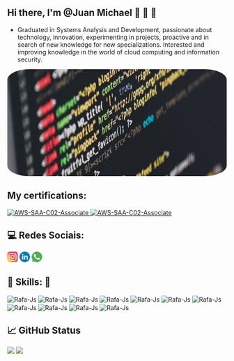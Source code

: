   ##   Hi there, I'm @Juan Michael 👋  🤖 🚀
 - Graduated in Systems Analysis and Development, passionate about technology, innovation, experimenting in projects, proactive and in search of new knowledge for new specializations. Interested and improving knowledge in the world of cloud computing and information security.

<div class="container">
<img src="profile-img.jpg"height="245" width="850" style="border-radius:10%">
</div>

## My certifications:

<div>
  
<a href="[https://www.credly.com/badges/f2047f5e-fc4e-47cc-8364-6fef0a09dce6?source=linked_in_profile]" target="_blank" title="AWS Certified Solutions Architect – Associate">
  <img src="https://d1.awsstatic.com/training-and-certification/certification-badges/AWS-Certified-Solutions-Architect-Associate_badge.3419559c682629072f1eb968d59dea0741772c0f.png" alt="AWS-SAA-C02-Associate" width="150">
</a>

 <a href="https://d1.awsstatic.com/training-and-certification/certification-badges/AWS-Certified-Cloud-Practitioner_badge.634f8a21af2e0e956ed8905a72366146ba22b74c.png" target="_blank" title="AWS Certified Solutions Architect – Associate">
  <img src="https://d1.awsstatic.com/training-and-certification/certification-badges/AWS-Certified-Cloud-Practitioner_badge.634f8a21af2e0e956ed8905a72366146ba22b74c.png" alt="AWS-SAA-C02-Associate" width="150">
</a>




</div>

## 💻 Redes Sociais:

[<img src="/icons/logo-instagram.svg" width="24">](https://www.instagram.com/jmichael__00/)
[<img src="/icons/logo-linkedin.svg" width="24">](https://www.linkedin.com/in/juan-michael-2979a016a/)
[<img src="/icons/logo-whatsapp.svg" width="24">](https://api.whatsapp.com/send?phone=5531975331181)

## 📖 Skills: 🔧

<div>
 <img align="center" alt="Rafa-Js" height="30" width="80" src="https://img.shields.io/badge/AWS-%23FF9900.svg?style=for-the-badge&logo=amazon-aws&logoColor=white">
  <img align="center" alt="Rafa-Js" height="30" width="80" src="https://camo.githubusercontent.com/85dc47a56a4e73ae7b6e64b3b4416785497e74219ae179ae8faaaca10d5a78d9/68747470733a2f2f696d672e736869656c64732e696f2f62616467652f2d4769744875622d3138313731373f7374796c653d666c61742d737175617265266c6f676f3d676974687562">
  <img align="center" alt="Rafa-Js" height="30" width="80" src="https://camo.githubusercontent.com/edd3031a0956c904634f9a394267a6ba61e9a0bb95c9512a1fbc0725b4014d03/68747470733a2f2f696d672e736869656c64732e696f2f62616467652f2d4769742d626c61636b3f7374796c653d666c61742d737175617265266c6f676f3d676974">
  <img align="center" alt="Rafa-Js" height="30" width="80" src="https://img.shields.io/badge/DigitalOcean-%230167ff.svg?style=for-the-badge&logo=digitalOcean&logoColor=white">
  <img align="center" alt="Rafa-Js" height="30" width="80" src="https://img.shields.io/badge/terraform-%235835CC.svg?style=for-the-badge&logo=terraform&logoColor=white">
  <img align="center" alt="Rafa-Js" height="30" width="80" src="https://camo.githubusercontent.com/639d2f4c43a01e8f0382589b9e2dae1d20161b6ec0bc9a40dcd99917f1b2286d/68747470733a2f2f696d672e736869656c64732e696f2f62616467652f2d5653436f64652d3030374143433f7374796c653d666c61742d737175617265266c6f676f3d76697375616c2d73747564696f2d636f6465266c6f676f436f6c6f723d7768697465">
  <img align="center" alt="Rafa-Js" height="30" width="80" src="https://img.shields.io/badge/ansible-%231A1918.svg?style=for-the-badge&logo=ansible&logoColor=white">
  <img align="center" alt="Rafa-Js" height="30" width="80" src="https://img.shields.io/badge/docker-%230db7ed.svg?style=for-the-badge&logo=docker&logoColor=white">
   <img align="center" alt="Rafa-Js" height="30" width="80" src="https://img.shields.io/badge/Linux-FCC624?style=for-the-badge&logo=linux&logoColor=black">
   <img align="center" alt="Rafa-Js" height="30" width="80" src="https://img.shields.io/badge/Ubuntu-E95420?style=for-the-badge&logo=ubuntu&logoColor=white">
  <img align="center" alt="Rafa-Js" height="30" width="90" src="https://img.shields.io/badge/githubactions-%232671E5.svg?style=for-the-badge&logo=githubactions&logoColor=white">

</div>

## 📈 GitHub Status 

 <div align="left">
 <img height="150em" src="https://github-readme-stats.vercel.app/api/top-langs/?username=Juanmichael00&exclude_repo=KNN-Image-Classification&show_icons=true&hide_border=true&layout=compact&langs_count=8&theme=tokyonight"/>	
 <img height="150em" src="https://github-readme-stats.vercel.app/api?username=Juanmichael00&show_icons=true&hide_border=true&count_private=true&include_all_commits=true&theme=tokyonight" />
 </div><br>	
 
 
